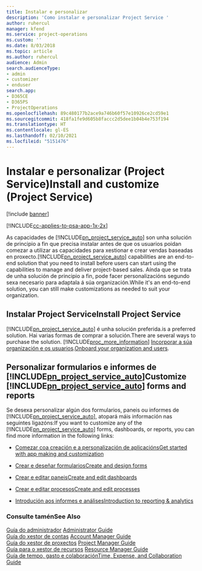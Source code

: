 ```yaml
---
title: Instalar e personalizar
description: 'Como instalar e personalizar Project Service '
author: ruhercul
manager: kfend
ms.service: project-operations
ms.custom: ''
ms.date: 8/03/2018
ms.topic: article
ms.author: ruhercul
audience: Admin
search.audienceType:
- admin
- customizer
- enduser
search.app:
- D365CE
- D365PS
- ProjectOperations
ms.openlocfilehash: 89c480177b2ace9a746b60f57e10926ce2cd59e1
ms.sourcegitcommit: 418fa1fe9d605b8faccc2d5dee1b04b4e753f194
ms.translationtype: HT
ms.contentlocale: gl-ES
ms.lasthandoff: 02/10/2021
ms.locfileid: "5151476"
---
```

# <a name="install-and-customize-project-service"></a><span data-ttu-id="597e9-103">Instalar e personalizar (Project Service)</span><span class="sxs-lookup"><span data-stu-id="597e9-103">Install and customize (Project Service)</span></span>

[!include [banner](../includes/psa-now-project-operations.md)]

[!INCLUDE[cc-applies-to-psa-app-1x-2x](../includes/cc-applies-to-psa-app-1x-2x.md)]

<span data-ttu-id="597e9-104">As capacidades de [!INCLUDE[pn_project_service_auto](../includes/pn-project-service-auto.md)] son unha solución de principio a fin que precisa instalar antes de que os usuarios poidan comezar a utilizar as capacidades para xestionar e crear vendas baseadas en proxecto.</span><span class="sxs-lookup"><span data-stu-id="597e9-104">[!INCLUDE[pn_project_service_auto](../includes/pn-project-service-auto.md)] capabilities are an end-to-end solution that you need to install before users can start using the capabilities to manage and deliver project-based sales.</span></span> <span data-ttu-id="597e9-105">Aínda que se trata de unha solución de principio a fin, pode facer personalizacións segundo sexa necesario para adaptala á súa organización.</span><span class="sxs-lookup"><span data-stu-id="597e9-105">While it's an end-to-end solution, you can still make customizations as needed to suit your organization.</span></span>  
<!-- TODO: I expect to find the information on how to get and install this here. Please find that and add it here. Same for Project Service.--> 
  
## <a name="install-project-service"></a><span data-ttu-id="597e9-106">Instalar Project Service</span><span class="sxs-lookup"><span data-stu-id="597e9-106">Install Project Service</span></span>  
 [!INCLUDE[pn_project_service_auto](../includes/pn-project-service-auto.md)] <span data-ttu-id="597e9-107">é unha solución preferida.</span><span class="sxs-lookup"><span data-stu-id="597e9-107">is a preferred solution.</span></span> <span data-ttu-id="597e9-108">Hai varias formas de comprar a solución.</span><span class="sxs-lookup"><span data-stu-id="597e9-108">There are several ways to purchase the solution.</span></span> [!INCLUDE[proc_more_information](../includes/proc-more-information.md)] <span data-ttu-id="597e9-109">[Incorporar a súa organización e os usuarios](https://docs.microsoft.com/dynamics365/customerengagement/on-premises/admin/onboard-your-organization-and-users-to-dynamics-365-online).</span><span class="sxs-lookup"><span data-stu-id="597e9-109">[Onboard your organization and users](https://docs.microsoft.com/dynamics365/customerengagement/on-premises/admin/onboard-your-organization-and-users-to-dynamics-365-online).</span></span>  
  
## <a name="customize-pn_project_service_auto-forms-and-reports"></a><span data-ttu-id="597e9-110">Personalizar formularios e informes de [!INCLUDE[pn_project_service_auto](../includes/pn-project-service-auto.md)]</span><span class="sxs-lookup"><span data-stu-id="597e9-110">Customize [!INCLUDE[pn_project_service_auto](../includes/pn-project-service-auto.md)] forms and reports</span></span>  
 <span data-ttu-id="597e9-111">Se desexa personalizar algún dos formularios, paneis ou informes de [!INCLUDE[pn_project_service_auto](../includes/pn-project-service-auto.md)], atopará máis información nas seguintes ligazóns:</span><span class="sxs-lookup"><span data-stu-id="597e9-111">If you want to customize any of the [!INCLUDE[pn_project_service_auto](../includes/pn-project-service-auto.md)] forms, dashboards, or reports, you can find more information in the following links:</span></span>  
  
- [<span data-ttu-id="597e9-112">Comezar coa creación e a personalización de aplicacións</span><span class="sxs-lookup"><span data-stu-id="597e9-112">Get started with app making and customization</span></span>](https://docs.microsoft.com/dynamics365/customerengagement/on-premises/customize/getting-started-customization)  
  
- [<span data-ttu-id="597e9-113">Crear e deseñar formularios</span><span class="sxs-lookup"><span data-stu-id="597e9-113">Create and design forms</span></span>](https://docs.microsoft.com/dynamics365/customerengagement/on-premises/customize/create-design-forms)  
  
- [<span data-ttu-id="597e9-114">Crear e editar paneis</span><span class="sxs-lookup"><span data-stu-id="597e9-114">Create and edit dashboards</span></span>](https://docs.microsoft.com/dynamics365/customerengagement/on-premises/customize/create-edit-dashboards)  
  
- [<span data-ttu-id="597e9-115">Crear e editar procesos</span><span class="sxs-lookup"><span data-stu-id="597e9-115">Create and edit processes</span></span>](https://docs.microsoft.com/dynamics365/customerengagement/on-premises/customize/guide-staff-through-common-tasks-processes)  
  
- [<span data-ttu-id="597e9-116">Introdución aos informes e análises</span><span class="sxs-lookup"><span data-stu-id="597e9-116">Introduction to reporting & analytics</span></span>](https://docs.microsoft.com/dynamics365/customerengagement/on-premises/analytics/reporting-analytics-with-dynamics-365)  
  
### <a name="see-also"></a><span data-ttu-id="597e9-117">Consulte tamén</span><span class="sxs-lookup"><span data-stu-id="597e9-117">See Also</span></span>  
 <span data-ttu-id="597e9-118">[Guía do administrador](../psa/admin-guide.md) </span><span class="sxs-lookup"><span data-stu-id="597e9-118">[Administrator Guide](../psa/admin-guide.md) </span></span>  
 <span data-ttu-id="597e9-119">[Guía do xestor de contas](../psa/account-manager-guide.md) </span><span class="sxs-lookup"><span data-stu-id="597e9-119">[Account Manager Guide](../psa/account-manager-guide.md) </span></span>  
 <span data-ttu-id="597e9-120">[Guía do xestor de proxectos](../psa/project-manager-guide.md) </span><span class="sxs-lookup"><span data-stu-id="597e9-120">[Project Manager Guide](../psa/project-manager-guide.md) </span></span>  
 <span data-ttu-id="597e9-121">[Guía para o xestor de recursos](../psa/resource-manager-guide.md) </span><span class="sxs-lookup"><span data-stu-id="597e9-121">[Resource Manager Guide](../psa/resource-manager-guide.md) </span></span>  
 [<span data-ttu-id="597e9-122">Guía de tempo, gasto e colaboración</span><span class="sxs-lookup"><span data-stu-id="597e9-122">Time, Expense, and Collaboration Guide</span></span>](../psa/time-expense-collaboration-guide.md)
